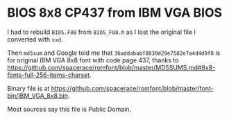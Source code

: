 # BIOS 8x8 CP437 from IBM VGA BIOS

I  had to rebuild `BIOS.F08` from `BIOS_F08.h` as I lost the original file I converted with `xxd`.

Then `md5sum` and Google told me that `36addababf8830d29e7502e7a4d4d9f8` is for original IBM VGA 8x8 font with code page 437, thanks to
<https://github.com/spacerace/romfont/blob/master/MD5SUMS.md#8x8-fonts-full-256-items-charset>.

Binary file is at <https://github.com/spacerace/romfont/blob/master/font-bin/IBM_VGA_8x8.bin>.

Most sources say this file is Public Domain.

